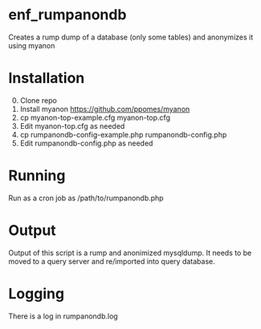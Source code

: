 # enf_rumpanondb
Creates a rump dump of a database (only some tables) and anonymizes it using myanon
# Installation

0. Clone repo
1. Install myanon https://github.com/ppomes/myanon
2. cp myanon-top-example.cfg myanon-top.cfg
3. Edit myanon-top.cfg as needed
4. cp rumpanondb-config-example.php rumpanondb-config.php
5. Edit rumpanondb-config.php as needed

# Running
Run as a cron job as /path/to/rumpanondb.php

# Output
Output of this script is a rump and anonimized mysqldump. It needs to be moved to a query server and re/imported into query database.
# Logging
There is a log in rumpanondb.log